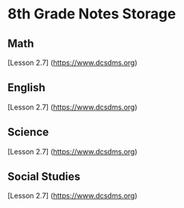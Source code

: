 # 8th Grade Notes Storage

## Math

[Lesson 2.7] (https://www.dcsdms.org)

## English

[Lesson 2.7] (https://www.dcsdms.org)

## Science

[Lesson 2.7] (https://www.dcsdms.org)

## Social Studies

[Lesson 2.7] (https://www.dcsdms.org)
